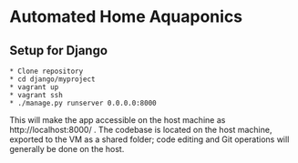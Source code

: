 Automated Home Aquaponics
=======================

Setup for Django
----------------
    * Clone repository
    * cd django/myproject
    * vagrant up
    * vagrant ssh
    * ./manage.py runserver 0.0.0.0:8000

This will make the app accessible on the host machine as http://localhost:8000/ . The codebase is located on the host
machine, exported to the VM as a shared folder; code editing and Git operations will generally be done on the host.

